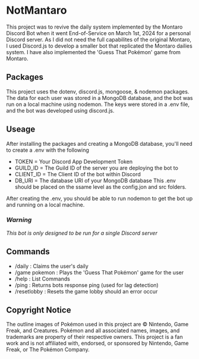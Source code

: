 # NotMantaro

This project was to revive the daily system implemented by the Montaro Discord Bot when it went End-of-Service on March 1st, 2024 for a personal Discord server.
As I did not need the full capabilites of the original Montaro, I used Discord.js to develop a smaller bot that replicated the Montaro dailies system.
I have also implemented the 'Guess That Pokémon' game from Montaro.

## Packages

This project uses the dotenv, discord.js, mongoose, & nodemon packages.
The data for each user was stored in a MongoDB database, and the bot was run on a local machine using nodemon.
The keys were stored in a .env file, and the bot was developed using discord.js.

## Useage

After installing the packages and creating a MongoDB database, you'll need to create a .env with the following
- TOKEN = Your Discord App Development Token
- GUILD_ID = The Guild ID of the server you are deploying the bot to
- CLIENT_ID = The Client ID of the bot within Discord
- DB_URI = The database URI of your MongoDB database
This .env should be placed on the ssame level as the config.jon and src folders.

After creating the .env, you should be able to run nodemon to get the bot up and running on a local machine.

### ***Warning***

*This bot is only designed to be run for a single Discord server*

## Commands
- /daily : Claims the user's daily
- /game pokemon : Plays the 'Guess That Pokémon' game for the user
- /help : List Commands
- /ping : Returns bots response ping (used for lag detection)
- /resetlobby : Resets the game lobby should an error occur

## Copyright Notice

The outline images of Pokémon used in this project are © Nintendo, Game Freak, and Creatures. Pokémon and all associated names, images, and trademarks are property of their respective owners. This project is a fan work and is not affiliated with, endorsed, or sponsored by Nintendo, Game Freak, or The Pokémon Company.
